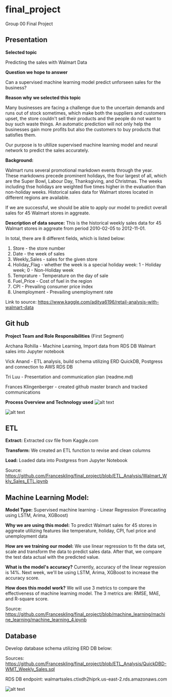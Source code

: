 # final_project
Group 00 Final Project
 



## Presentation

**Selected topic**

Predicting the sales with Walmart Data

**Question we hope to answer**

Can a supervised machine learning model predict unforseen sales for the business?

**Reason why we selected this topic**

Many businesses are facing a challenge due to the uncertain demands and runs out of stock sometimes, which make both the suppliers and customers upset, the store couldn't sell their products and the people do not want to buy such waste things. An automatic prediction will not only help the businesses gain more profits but also the customers to buy products that satisfies them.  

Our purpose is to ultilize supervised machine learning model and neural network to predict the sales accurately. 

**Background:**

Walmart runs several promotional markdown events through the year. These markdowns precede prominent holidays, the four largest of all,
which are the Super Bowl, Labour Day, Thanksgiving, and Christmas. The weeks including thse holidays are weighted five times higher in the evaluation than non-holiday weeks. Historical sales data for Walmart stores located in different regions are available.

If we are successful, we should be able to apply our model to predict overall sales for 45 Walmart stores in aggreate.

**Description of data source:**
This is the historical weekly sales data for 45 Walmart stores in aggreate from period 2010-02-05 to 2012-11-01.

In total, there are 8 different fields, which is listed below:
1. Store - the store number
2. Date - the week of sales
3. Weekly_Sales - sales for the given store
4. Holiday_Flag - whether the week is a special holiday week: 1 - Holiday week; 0 - Non-Holiday week
5. Temprature - Temperature on the day of sale
6. Fuel_Price - Cost of fuel in the region
7. CPI - Prevailing consumer price index
8. Unemployment - Prevailing unemployment rate

Link to source: https://www.kaggle.com/aditya6196/retail-analysis-with-walmart-data
## Git hub

**Project Team and Role Responsibilities** (First Segment)

Archana Rohilla - Machine Learning, Import data from RDS DB Walmart sales into Jupyter notebook

Vick Anand - ETL analysis, build schema utilizing ERD QuickDB, Postgress and connection to AWS RDS DB

Tri Luu - Presentation and communication plan (readme.md)

Frances Klingenberger - created github master branch and tracked communications 

**Process Overview and Technology used**
![alt text](https://github.com/Franceskling/final_project/blob/master/ProcessFlow.png)


![alt text](https://github.com/Franceskling/final_project/blob/master/Communication%20Plan.png)



## ETL

**Extract:** Extracted csv file from Kaggle.com 

**Transform:** We created an ETL function to revise and clean columns

**Load:** Loaded data into Postgress from Jupyter Notebook

Source: https://github.com/Franceskling/final_project/blob/ETL_Analysis/Walmart_Wkly_Sales_ETL.ipynb

## Machine Learning Model:

**Model Type:**
Supervised machine learning - Linear Regression (Forecasting using LSTM, Arima, XGBoost)

**Why we are using this model:**
To predict Walmart sales for 45 stores in aggreate utilizing features like temperature, holiday, CPI, fuel price and unemployment data

**How are we training our model:**
We use linear regression to fit the data set, scale and transform the data to predict sales data. After that, we compare the test data actual with the predicted value. 

**What is the model's accuracy?**
Currently, accuracy of the linear regression is 14%. Next week, we'll be using LSTM, Arima, XGBoost to increase the accuracy score.

**How does this model work?**
We will use 3 metrics to compare the effectiveness of machine learning model. The 3 metrics are: RMSE, MAE, and R-square score. 

Source: https://github.com/Franceskling/final_project/blob/machine_learning/machine_learning/machine_learning_4.ipynb

## Database
Develop database schema utilizing ERD DB below:

Sources: https://github.com/Franceskling/final_project/blob/ETL_Analysis/QuickDBD-WMT_Weekly_Sales.sql

RDS DB endpoint: walmartsales.ctixdh2hiprk.us-east-2.rds.amazonaws.com

![alt text](https://github.com/Franceskling/final_project/blob/master/databsae_QBD.PNG)

